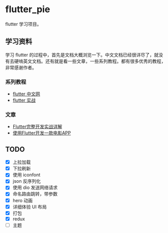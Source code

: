 # flutter_pie

flutter 学习项目。

## 学习资料

学习 flutter 的过程中，首先是文档大概浏览一下。中文文档已经很详尽了，就没有去硬啃英文文档。还有就是看一些文章，一些系列教程。都有很多优秀的教程，非常感谢作者。

### 系列教程

- [flutter 中文网](https://flutterchina.club/)
- [flutter 实战](https://book.flutterchina.club/)

### 文章
- [Flutter完整开发实战详解](https://github.com/CarGuo/GSYGithubAppFlutter)
- [使用Flutter开发一款电影APP](https://juejin.im/post/5d31ea42f265da1bbe5e3ea7)


## TODO

- [x] 上拉加载
- [x] 下拉刷新
- [x] 使用 iconfont
- [x] json 反序列化
- [x] 使用 dio 发送网络请求
- [x] 命名路由跳转，带参数
- [x] hero 动画
- [x] 详细体验 UI 布局
- [x] 打包
- [x] redux
- [ ] 主题
